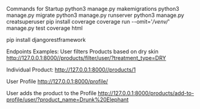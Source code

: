 Commands for Startup
python3 manage.py makemigrations 
python3 manage.py migrate 
python3 manage.py runserver 
python3 manage.py creatsuperuser 
pip install coverage 
coverage run --omit='*/venv/*' manage.py test 
coverage html 

pip install djangorestframework 

Endpoints Examples:
User filters Products based on dry skin 
http://127.0.0.1:8000//products/filter/user/?treatment_type=DRY

Individual Product:
http://127.0.0.1:8000//products/1

User Profile
http://127.0.0.1:8000/profile/

User adds the product to the Profile
http://127.0.0.1:8000/products/add-to-profile/user/?product_name=Drunk%20Elephant
